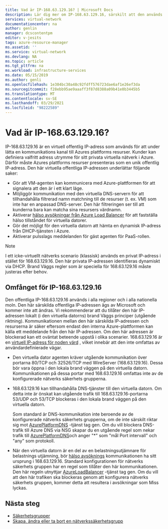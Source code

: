 ```yaml
---
title: Vad är IP-168.63.129.16? | Microsoft Docs
description: Lär dig mer om IP-168.63.129.16, särskilt att den används för att under lätta en kommunikations kanal till Azures plattforms resurser.
services: virtual-network
documentationcenter: na
author: genlin
manager: dcscontentpm
editor: v-jesits
tags: azure-resource-manager
ms.assetid: ''
ms.service: virtual-network
ms.devlang: NA
ms.topic: article
ms.tgt_pltfrm: na
ms.workload: infrastructure-services
ms.date: 05/15/2019
ms.author: genli
ms.openlocfilehash: 1e304bc30a48c92fdff576723dae6af1e26ef3da
ms.sourcegitcommit: f28ebb95ae9aaaff3f87d8388a09b41e0b3445b5
ms.translationtype: MT
ms.contentlocale: sv-SE
ms.lasthandoff: 03/29/2021
ms.locfileid: "98222589"
---
```

# <a name="what-is-ip-address-1686312916"></a>Vad är IP-168.63.129.16?

IP-168.63.129.16 är en virtuell offentlig IP-adress som används för att under lätta en kommunikations kanal till Azures plattforms resurser. Kunder kan definiera valfritt adress utrymme för sitt privata virtuella nätverk i Azure. Därför måste Azures plattforms resurser presenteras som en unik offentlig IP-adress. Den här virtuella offentliga IP-adressen underlättar följande saker:

- Gör att VM-agenten kan kommunicera med Azure-plattformen för att signalera att den är i ett klart läge.
- Möjliggör kommunikation med den virtuella DNS-servern för att tillhandahålla filtrerad namn matchning till de resurser (t. ex. VM) som inte har en anpassad DNS-server. Den här filtreringen ser till att kunderna bara kan matcha sina resursers värdnamn.
- Aktiverar [hälso avsökningar från Azure Load Balancer](../load-balancer/load-balancer-custom-probe-overview.md) för att fastställa hälso tillståndet för virtuella datorer.
- Gör det möjligt för den virtuella datorn att hämta en dynamisk IP-adress från DHCP-tjänsten i Azure.
- Aktiverar pulsslags meddelanden för gäst agenten för PaaS-rollen.

> [!NOTE]
> I ett icke-virtuellt nätverks scenario (klassisk) används en privat IP-adress i stället för 168.63.129.16. Den här privata IP-adressen identifieras dynamiskt via DHCP. Brand Väggs regler som är speciella för 168.63.129.16 måste justeras efter behov.

## <a name="scope-of-ip-address-1686312916"></a>Omfånget för IP-168.63.129.16

Den offentliga IP-168.63.129.16 används i alla regioner och i alla nationella moln. Den här särskilda offentliga IP-adressen ägs av Microsoft och kommer inte att ändras. Vi rekommenderar att du tillåter den här IP-adressen lokalt (i den virtuella datorns) brand Väggs principer (utgående riktning). Kommunikationen mellan den här särskilda IP-adressen och resurserna är säker eftersom endast den interna Azure-plattformen kan källa ett meddelande från den här IP-adressen. Om den här adressen är blockerad kan ett oväntat beteende uppstå i olika scenarier. 168.63.129.16 är en [virtuell IP-adress för noden värd](./network-security-groups-overview.md#azure-platform-considerations) , vilket innebär att den inte omfattas av användardefinierade vägar.

- Den virtuella dator agenten kräver utgående kommunikation över portarna 80/TCP och 32526/TCP med WireServer (168.63.129.16). Dessa bör vara öppna i den lokala brand väggen på den virtuella datorn. Kommunikationen på dessa portar med 168.63.129.16 omfattas inte av de konfigurerade nätverks säkerhets grupperna.

- 168.63.129.16 kan tillhandahålla DNS-tjänster till den virtuella datorn. Om detta inte är önskat kan utgående trafik till 168.63.129.16-portarna 53/UDP och 53/TCP blockeras i den lokala brand väggen på den virtuella datorn.

  Som standard är DNS-kommunikation inte beroende av de konfigurerade nätverks säkerhets grupperna, om de inte särskilt riktar sig mot [AzurePlatformDNS](../virtual-network/service-tags-overview.md#available-service-tags) -tjänst tag gen. Om du vill blockera DNS-trafik till Azure DNS via NSG skapar du en utgående regel som nekar trafik till [AzurePlatformDNS](../virtual-network/service-tags-overview.md#available-service-tags)och anger "*" som "mål Port intervall" och "any" som protokoll.

- När den virtuella datorn är en del av en belastningsutjämnare för belastnings utjämning, bör [hälso avsöknings](../load-balancer/load-balancer-custom-probe-overview.md) kommunikationen ha sitt ursprung i 168.63.129.16. Standard konfigurationen för nätverks säkerhets gruppen har en regel som tillåter den här kommunikationen. Den här regeln utnyttjar [AzureLoadBalancer](../virtual-network/service-tags-overview.md#available-service-tags) -tjänst tag gen. Om du vill att den här trafiken ska blockeras genom att konfigurera nätverks säkerhets gruppen, kommer detta att resultera i avsökningar som Miss lyckas.

## <a name="next-steps"></a>Nästa steg

- [Säkerhetsgrupper](./network-security-groups-overview.md)
- [Skapa, ändra eller ta bort en nätverkssäkerhetsgrupp](manage-network-security-group.md)